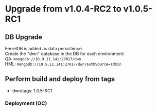 # Upgrade from v1.0.4-RC2 to v1.0.5-RC1

## DB Upgrade

FerretDB is added as data persistence.  
Create the "dwn" database in the DB for each environment:  
QA: `mongodb://10.9.11.141:27017/dwn`  
HML: `mongodb://10.9.11.141:27017/dwn?authSource=admin`

## Perform build and deploy from tags

- dwn/tags: 1.0.5-RC1

### Deployment (OC)
